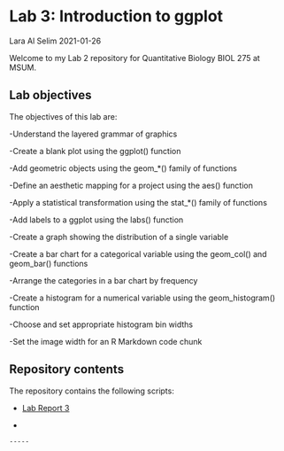 Lab 3: Introduction to ggplot
================
Lara Al Selim
2021-01-26

Welcome to my Lab 2 repository for Quantitative Biology BIOL 275 at
MSUM.

## Lab objectives

The objectives of this lab are:

\-Understand the layered grammar of graphics

\-Create a blank plot using the ggplot() function

\-Add geometric objects using the geom\_\*() family of functions

\-Define an aesthetic mapping for a project using the aes() function

\-Apply a statistical transformation using the stat\_\*() family of
functions

\-Add labels to a ggplot using the labs() function

\-Create a graph showing the distribution of a single variable

\-Create a bar chart for a categorical variable using the geom\_col()
and geom\_bar() functions

\-Arrange the categories in a bar chart by frequency

\-Create a histogram for a numerical variable using the
geom\_histogram() function

\-Choose and set appropriate histogram bin widths

\-Set the image width for an R Markdown code chunk

## Repository contents

The repository contains the following scripts:

  - [Lab Report 3](lab-report.md)

  - 
    
    -----
